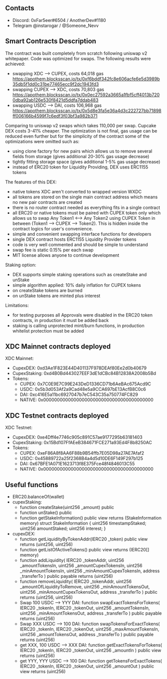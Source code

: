 ## Contacts

- Discord: 0xFar5eer#6504 / AnotherDev#1180
- Telegram @instarogar / @Someone_Nevv

## Smart Contracts Description

The contract was built completely from scratch following uniswap v2 whitepaper.
Code was optimized for swaps.
The following results were achieved:

- swapping XDC --> CUPEX, costs 64,018 gas https://apothem.blocksscan.io/tx/0xf6bddf342fc8e606acfe6e5d3989b35db5f1dd0c31be77465ecc9f2dc1943fd3
- swapping CUPEX --> XDC, costs 70,803 gas https://apothem.blocksscan.io/tx/0x0ec27592a3665a1fbf5cff4013b7200dba92ab126e530f8421d5ddfa7ddab483
- swapping USDC --> DAI, costs 106,968 gas https://apothem.blocksscan.io/tx/0x5d8e3fa5e36a4d3c222727bb71898ff006166b4599f7c6edf3f03bf3a982b371

Comparing to uniswap v2 swaps which takes 110,000 per swap.
Cupcake DEX costs 3-41% cheaper.
The optimization is not final, gas usage can be reduced even further but for the simplicity of the contract some of the optimizations were omitted such as:

- using clone factory for new pairs which allows us to remove several fields from storage (gives additional 20-30% gas usage decrease)
- tightly fitting storage space (gives additional 1-5% gas usage decrease)
- instead of ERC20 token for Liquidity Providing, DEX uses ERC1155 tokens

The features of this DEX:

- native tokens XDC aren't converted to wrapped version WXDC
- all tokens are stored on the single main contract address which means no new pair contracts are created
- there is no router contract needed as everything fits in a single contract
- all ERC20 or native tokens must be paired with CUPEX token only which allows us to swap Any Token1 <--> Any Token2 using CUPEX Token in between (Token1 --> CUPEX --> Token2). This is hidden inside the contract logics for user's convenience.
- simple and convenient swapping interface functions for developers
- single DEX contract hosts ERC1155 Liquidity Provider tokens
- code is very well commented and should be simple to understand
- swap fee is static 0.15% per each swap
- MIT license allows anyone to continue development

Staking option:

- DEX supports simple staking operations such as createStake and unStake
- simple algorithm applied: 10% daily inflation for CUPEX tokens
- on createStake tokens are burned
- on unStake tokens are minted plus interest

Limitations:

- for testing purposes all Approvals were disabled in the ERC20 token contracts, in production it must be added back
- staking is calling unprotected mint/burn functions, in production whitelist protection must be added

## XDC Mainnet contracts deployed

XDC Mainnet:

- CupexDEX: 0xd3Ae1F823E44D401137F978DEAf80Ee2d0b40679
- CupexStaking: 0xd4B0Bd443027EEF3dE1dCBc84B12838A2008b5Bd
- Tokens:
  - CUPEX: 0x7C0E9E7C99E243DeD1336CD71b6AeBAc675Acd9C
  - USDC: 0x5b3d053Af2a9Cad48e5a9CCA697bE13AcfB8C0c6
  - DAI: 0xc416E5a11bc6927047b7eC543C35a750774FC829
  - NATIVE: 0x0000000000000000000000000000000000000000

## XDC Testnet contracts deployed

XDC Testnet:

- CupexDEX: 0xe4Dff4e7746c905c891C57ae9177295b63181403
- CupexStaking: 0x15Bd107FfAEeB384671FCE271a93Ed4F8b8250AC
- Tokens:
  - CUPEX: 0xeF86A8f8AA6F88b9B54ffb7E05D98a27AE7Afaf2
  - USDC: 0x45889722a25f2368B4a4d5d10DE6F149F297b125
  - DAI: 0x67BFE1A071E1623713f8E375Fce48f4846013C55
  - NATIVE: 0x0000000000000000000000000000000000000000

## Useful functions

- ERC20.balanceOf(wallet)
- cupexStaking:
  - function createStake(uint256 \_amount) public
  - function unStake() public
  - function getStakeInformation() public view returns (StakeInformation memory)
    struct StakeInformation {
    uint256 timestampStaked;
    uint256 amountStaked;
    uint256 interest;
    }
- cupexDEX:
  - function getLiquidityByTokenAddr(IERC20 \_token) public view returns (uint256, uint256)
  - function getListOfActiveTokens() public view returns (IERC20[] memory)
  - function addLiquidity(
    IERC20 \_tokenAddr,
    uint256 \_amountTokensIn,
    uint256 \_amountCupexTokensIn,
    uint256 \_minAmountTokensIn,
    uint256 \_minAmountCupexTokensIn,
    address \_transferTo
    )
    public
    payable
    returns (uint256)
  - function removeLiquidity(
    IERC20 \_tokenAddr,
    uint256 \_amountOfLiquidityToRemove,
    uint256 \_minAmountTokensOut,
    uint256 \_minAmountCupexTokensOut,
    address \_transferTo
    )
    public
    returns (uint256, uint256)
  - Swap 100 USDC --> YYY DAI: function swapExactTokensForTokens(
    IERC20 \_tokenIn,
    IERC20 \_tokenOut,
    uint256 \_amountTokensIn,
    uint256 \_minAmountTokensOut,
    address \_transferTo
    )
    public
    payable
    returns (uint256)
  - Swap XXX USDC --> 100 DAI: function swapTokensForExactTokens(
    IERC20 \_tokenIn,
    IERC20 \_tokenOut,
    uint256 \_maxAmountTokensIn,
    uint256 \_amountTokensOut,
    address \_transferTo
    )
    public
    payable
    returns (uint256)
  - get XXX, 100 USDC --> XXX DAI: function getExactTokensForTokens(
    IERC20 \_tokenIn,
    IERC20 \_tokenOut,
    uint256 \_amountIn
    ) public view returns (uint256)
  - get YYY, YYY USDC --> 100 DAI:
    function getTokensForExactTokens(
    IERC20 \_tokenIn,
    IERC20 \_tokenOut,
    uint256 \_amountOut
    ) public view returns (uint256)
